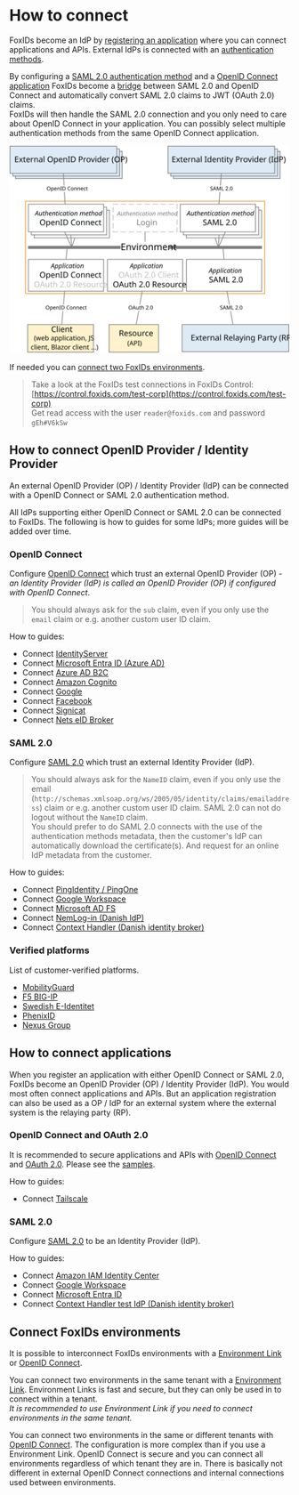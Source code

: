 ﻿# How to connect

FoxIDs become an IdP by [registering an application](connections.md#application-registration) where you can connect applications and APIs. External IdPs is connected with an [authentication methods](connections.md#authentication-method).

By configuring a [SAML 2.0 authentication method](auth-method-saml-2.0.md) and a [OpenID Connect application](app-reg-oidc.md) FoxIDs become a [bridge](bridge.md) between SAML 2.0 and OpenID Connect and automatically convert SAML 2.0 claims to JWT (OAuth 2.0) claims.  
FoxIDs will then handle the SAML 2.0 connection and you only need to care about OpenID Connect in your application. You can possibly select multiple authentication methods from the same OpenID Connect application.

![How to connect with applications and authentication methods](images/how-to-connect.svg)

If needed you can [connect two FoxIDs environments](#connect-foxids-environments).

> Take a look at the FoxIDs test connections in FoxIDs Control: [https://control.foxids.com/test-corp](https://control.foxids.com/test-corp)  
> Get read access with the user `reader@foxids.com` and password `gEh#V6kSw`

## How to connect OpenID Provider / Identity Provider

An external OpenID Provider (OP) / Identity Provider (IdP) can be connected with a OpenID Connect or SAML 2.0 authentication method.

All IdPs supporting either OpenID Connect or SAML 2.0 can be connected to FoxIDs. The following is how to guides for some IdPs; more guides will be added over time.

### OpenID Connect

Configure [OpenID Connect](auth-method-oidc.md) which trust an external OpenID Provider (OP) - *an Identity Provider (IdP) is called an OpenID Provider (OP) if configured with OpenID Connect*.

> You should always ask for the `sub` claim, even if you only use the `email` claim or e.g. another custom user ID claim.

How to guides:

- Connect [IdentityServer](auth-method-howto-oidc-identityserver.md)
- Connect [Microsoft Entra ID (Azure AD)](auth-method-howto-oidc-microsoft-entra-id.md) 
- Connect [Azure AD B2C](auth-method-howto-oidc-azure-ad-b2c.md) 
- Connect [Amazon Cognito](auth-method-howto-oidc-amazon-cognito.md)
- Connect [Google](auth-method-howto-oidc-google.md)
- Connect [Facebook](auth-method-howto-oidc-facebook.md)
- Connect [Signicat](auth-method-howto-oidc-signicat.md)
- Connect [Nets eID Broker](auth-method-howto-oidc-nets-eid-broker.md)



### SAML 2.0

Configure [SAML 2.0](auth-method-saml-2.0.md) which trust an external Identity Provider (IdP).

> You should always ask for the `NameID` claim, even if you only use the email (`http://schemas.xmlsoap.org/ws/2005/05/identity/claims/emailaddress`) claim or e.g. another custom user ID claim. SAML 2.0 can not do logout without the `NameID` claim.  
> You should prefer to do SAML 2.0 connects with the use of the authentication methods metadata, then the customer's IdP can automatically download the certificate(s). And request for an online IdP metadata from the customer.

How to guides:

- Connect [PingIdentity / PingOne](auth-method-howto-saml-2.0-pingone.md)
- Connect [Google Workspace](auth-method-howto-saml-2.0-google-workspace.md)
- Connect [Microsoft AD FS](auth-method-howto-saml-2.0-adfs.md)
- Connect [NemLog-in (Danish IdP)](auth-method-howto-saml-2.0-nemlogin.md)
- Connect [Context Handler (Danish identity broker)](howto-saml-2.0-context-handler.md)


### Verified platforms

List of customer-verified platforms.

- [MobilityGuard](https://www.mobilityguard.com/)
- [F5 BIG-IP](https://www.f5.com/products/big-ip)
- [Swedish E-Identitet](https://e-identitet.se/)
- [PhenixID](https://www.phenixid.se/)
- [Nexus Group](https://www.nexusgroup.com/)

## How to connect applications
When you register an application with either OpenID Connect or SAML 2.0, FoxIDs become an OpenID Provider (OP) / Identity Provider (IdP). 
You would most often connect applications and APIs. But an application registration can also be used as a OP / IdP for an external system where the external system is the relaying party (RP). 

### OpenID Connect and OAuth 2.0
It is recommended to secure applications and APIs with [OpenID Connect](app-reg-oidc.md) and [OAuth 2.0](app-reg-oauth-2.0.md). Please see the [samples](samples.md).

How to guides:

- Connect [Tailscale](app-reg-howto-oidc-tailscale.md)

### SAML 2.0
Configure [SAML 2.0](app-reg-saml-2.0.md) to be an Identity Provider (IdP).

How to guides:

- Connect [Amazon IAM Identity Center](app-reg-howto-saml-amazon-iam-identity-center.md)
- Connect [Google Workspace](app-reg-howto-saml-google-workspace.md)
- Connect [Microsoft Entra ID](app-reg-howto-saml-microsoft-entra-id.md)
- Connect [Context Handler test IdP (Danish identity broker)](howto-saml-2.0-context-handler#configuring-test-identity-provider-for-context-handler)

## Connect FoxIDs environments

It is possible to interconnect FoxIDs environments with a [Environment Link](howto-environmentlink-foxids.md) or [OpenID Connect](howto-oidc-foxids.md).

You can connect two environments in the same tenant with a [Environment Link](howto-environmentlink-foxids.md).
Environment Links is fast and secure, but they can only be used in to connect within a tenant.  
*It is recommended to use Environment Link if you need to connect environments in the same tenant.*

You can connect two environments in the same or different tenants with [OpenID Connect](howto-oidc-foxids.md). The configuration is more complex than if you use a Environment Link. 
OpenID Connect is secure and you can connect all environments regardless of which tenant they are in. There is basically not different in external OpenID Connect connections and internal connections used between environments.
